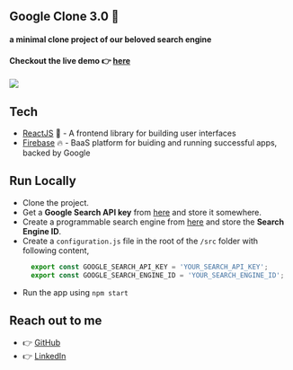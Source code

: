 ## Google Clone 3.0 🎉
#### a minimal clone project of our beloved search engine

#### Checkout the live demo 👉 [here](https://clone-c61bf.web.app/)

![](img/google-clone.gif)

## Tech
- [ReactJS] 🚀 - A frontend library for building user interfaces
- [Firebase] 🔥  - BaaS platform for buiding and running successful apps, backed by Google

## Run Locally
- Clone the project.
- Get a **Google Search API key** from [here](https://developers.google.com/custom-search/v1/introduction#identify_your_application_to_google_with_api_key) and store it somewhere.
-  Create a programmable search engine from [here](https://cse.google.com/cse/create/new) and store the **Search Engine ID**.
- Create a `configuration.js` file in the root of the `/src` folder with following content,
  ```js
    export const GOOGLE_SEARCH_API_KEY = 'YOUR_SEARCH_API_KEY';
    export const GOOGLE_SEARCH_ENGINE_ID = 'YOUR_SEARCH_ENGINE_ID';
  ```
- Run the app using `npm start`
  
## Reach out to me
* 👉 [GitHub](https://github.com/Ayan-Kumar-Saha)
* 👉 [LinkedIn](https://www.linkedin.com/in/ayankumarsaha/)

[ReactJS]: <https://reactjs.org/>
[Firebase]: <https://firebase.google.com/>
